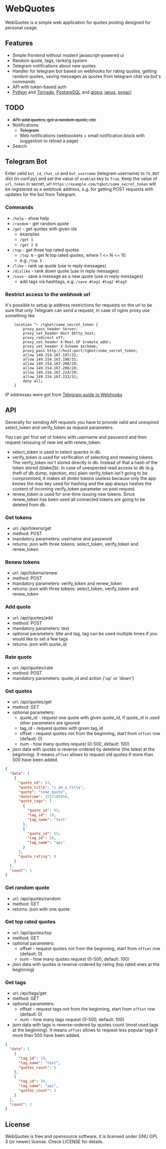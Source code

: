 # WebQuotes

WebQuotes is a simple web application for quotes posting designed for personal usage. 

## Features
* Simple frontend without modern javascript-powered ui
* Random quote, tags, ranking system
* Telegram notifications about new quotes
* Handler for telegram bot based on webhooks for rating quotes, getting random quotes, saving messages as quotes from telegram chat via bot's commands
* API with token-based auth 
* [Python](https://www.python.org/) and [Tornado](http://www.tornadoweb.org), [PostgreSQL](https://www.postgresql.org) and [aiopg](https://github.com/aio-libs/aiopg), [janus](https://github.com/aio-libs/janus), [pynacl](https://github.com/pyca/pynacl)

## TODO
* ~~API: add quotes, get a random quote, etc~~
* Notifications 
    * ~~Telegram~~
    * Web notifications (websockets + small notification block with suggestion to reload a page)
* Search

## Telegram Bot
Enter valid `bot_id`, `chat_id` and `bot_username` (telegram username) to `TG_BOT` dict (in conf.py) and set the value of `enabled` key to `True`. 
Keep the value of `url_token` in secret, url `https://example.com/tgbot/some_secret_token` will be registered as a webhook address, e.g. for getting POST requests with updates for the bot from Telegram. 

### Commands 
* `/help` - show help
* `/random` - get random quote
* `/get` - get quotes with given ids
    * examples
    * `/get 1`
    * `/get 2 8`
* `/top` - get three top rated quotes
    * `/top N` - get N top rated quotes, where 1 <= N <= 10
    * e.g. `/top 5`
* `/like` - rank up quote (use in reply messages)
* `/dislike` - rank down quote (use in reply messages)
* `/save` - save a message as a new quote (use in reply messages)
  * add tags via hashtags, e.g. `/save #tag1 #tag2 #tag3`

### Restrict access to the webhook url
It's possible to setup ip address restrictions for requests on the url to be sure that only Telegram can send a request, 
in case of nginx proxy use something like
```
    location ^~ /tgbot/some_secret_token {
        proxy_pass_header Server;
        proxy_set_header Host $http_host;
        proxy_redirect off;
        proxy_set_header X-Real-IP $remote_addr;
        proxy_set_header X-Scheme $scheme;
        proxy_pass http://host:port/tgbot/some_secret_token;
        allow 149.154.167.197/32;
        allow 149.154.167.198/31;
        allow 149.154.167.200/29;
        allow 149.154.167.208/28;
        allow 149.154.167.224/29;
        allow 149.154.167.232/31;
        deny all;
    }
```
IP addresses were got from [Telegram guide to Webhooks](https://core.telegram.org/bots/webhooks)

## API
Generally for sending API requests you have to provide valid and unexpired select_token and verify_token as request parameters. 

You can get first set of tokens with username and password and then request reissuing of new set with renew_token.

* select_token is used in select queries in db.
* verify_token is used for verification of selecting and renewing tokens. The verify_token isn't stored directly in db. Instead of that a hash of the token stored (blake2b). In case of unexpected read access to db (e.g. theft of db dump, injection, etc) plain verify_token isn't going to be compromised, it makes all stolen tokens useless because only the app knows the mac key used for hashing and the app always hashes the content of incoming verify_token parameter on post request.
* renew_token is used for one-time issuing new tokens. Since renew_token has been used all connected tokens are going to be deleted from db. 

### Get tokens
* uri: /api/tokens/get
* method: POST
* mandatory parameters: username and password
* returns: json with three tokens: select_token, verify_token and renew_token 

### Renew tokens 
* uri: /api/tokens/renew
* method: POST
* mandatory parameters: verify_token and renew_token
* returns: json with three tokens: select_token, verify_token and renew_token 

### Add quote
* uri: /api/quotes/add
* method: POST
* mandatory parameters: text
* optional parameters: title and tag, tag can be used multiple times if you would like to set a few tags
* returns: json with quote_id

### Rate quote
* uri: /api/quotes/rate
* method: POST
* mandatory parameters: quote_id and action ('up' or 'down')

### Get quotes
* uri: /api/quotes/get
* method: GET
* optional parameters:
    * quote_id - request one quote with given quote_id, if quote_id is used other parameters are ignored
    * tag_id - request quotes with given tag_id 
    * offset - request quotes not from the beginning, start from `offset` row (default: 0)
    * num - how many quotes request (0-500, default: 100)
* json data with quotes is reverse-ordered by datetime (the latest at the beginning). It means `offset` allows to request old quotes if more than 500 have been added.

```json
{
  "data": [
    {
      "quote_id": 53, 
      "quote_title": "i_am_a_title", 
      "quote": "some_quote", 
      "datetime": 1553180910, 
      "quote_tags": [
        {
          "quote_id": 53, 
          "tag_id": 19, 
          "tag_name": "test"
        }, 
        {
          "quote_id": 53, 
          "tag_id": 20, 
          "tag_name": "api"
        }
      ], 
      "quote_rating": 0
    }
  ], 
  "count": 1
}
```
    
### Get random quote
* uri: /api/quotes/random
* method: GET
* returns: json with one quote

### Get top rated quotes
* uri: /api/quotes/top
* method: GET
* optional parameters:
    * offset - request quotes not from the beginning, start from `offset` row (default: 0)
    * num - how many quotes request (0-500, default: 100)
* json data with quotes is reverse-ordered by rating (top rated ones at the beginning)

### Get tags
* uri: /api/tags/get
* method: GET
* optional parameters:
    * offset - request tags not from the beginning, start from `offset` row (default: 0)
    * num - how many tags request (0-500, default: 100)
* json data with tags is reverse-ordered by quotes count (most used tags at the beginning). It means `offset` allows to request less popular tags if more than 500 have been added. 

```json
{
  "data": [
    {
      "tag_id": 19,
      "tag_name": "test",
      "quotes_count": 5
    }, 
    {
      "tag_id": 20, 
      "tag_name": "api", 
      "quotes_count": 2
    }
  ], 
  "count": 2
}
```

## License
WebQuotes is free and opensource software, it is licensed under GNU GPL 3 (or newer) license. Check LICENSE for details.
